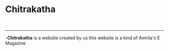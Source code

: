 # Chitrakatha
<br>
<hr>
-<b>Chitrakatha</b> is a website created by us this website is a kind of Amrita's E Magazine
